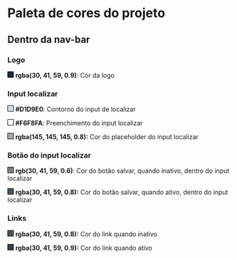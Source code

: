 # Paleta de cores do projeto

## Dentro da nav-bar

### Logo

<span style="display:inline-block;width:12px;height:12px;background-color:rgba(30, 41, 59, 1); color: transparent;border:1px solid black"></span>
**rgba(30, 41, 59, 0.9)**: Cor da logo



### Input localizar
<span style="display:inline-block;width:12px;height:12px;background-color:#D1D9E0; color: transparent;border:1px solid black"></span>
**#D1D9E0**:
Contorno do input de localizar

<span style="display:inline-block;width:12px;height:12px;background-color:#F6F8FA; color: transparent;border:1px solid black"></span>
**#F6F8FA**:
Preenchimento do input localizar

<span style="display:inline-block;width:12px;height:12px;background-color:rgba(145, 145, 145, 0.8); color: transparent;border:1px solid black"></span>
**rgba(145, 145, 145, 0.8):**
Cor do placeholder do input localizar

### Botão do input localizar
<span style="display:inline-block;width:12px;height:12px;background-color:rgb(30, 41, 59, 0.6); color: transparent;border:1px solid black"></span>
**rgb(30, 41, 59, 0.6)**:
Cor do botão salvar, quando inativo, dentro do input localizar

<span style="display:inline-block;width:12px;height:12px;background-color:rgba(30, 41, 59, 0.8); color: transparent;border:1px solid black"></span>
**rgba(30, 41, 59, 0.8):**
Cor do botão salvar, quando ativo, dentro do input localizar

### Links

<span style="display:inline-block;width:12px;height:12px;background-color:rgba(30, 41, 59, 0.8); color: transparent;border:1px solid black"></span>
**rgba(30, 41, 59, 0.8):**
Cor do link quando inativo

<span style="display:inline-block;width:12px;height:12px;background-color:rgba(30, 41, 59, 0.9); color: transparent;border:1px solid black"></span>
**rgba(30, 41, 59, 0.9):**
Cor do link quando ativo

